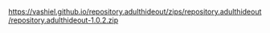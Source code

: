 https://vashiel.github.io/repository.adulthideout/zips/repository.adulthideout/repository.adulthideout-1.0.2.zip
